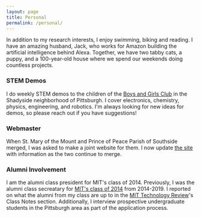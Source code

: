 ```yaml
---
layout: page
title: Personal
permalink: /personal/
---
```


In addition to my research interests, I enjoy swimming, biking and reading. I have an amazing husband, Jack, who works for Amazon building the artificial intelligence behind Alexa. Together, we have two tabby cats, a puppy, and a 100-year-old house where we spend our weekends doing countless projects.

### STEM Demos

I do weekly STEM demos to the children of the [Boys and Girls Club](https://www.bgca.org/) in the Shadyside neighborhood of Pittsburgh. I cover electronics, chemistry, physics, engineering, and robotics. I'm always looking for new ideas for demos, so please reach out if you have suggestions!

### Webmaster

When St. Mary of the Mount and Prince of Peace Parish of Southside merged, I was asked to make a joint website for them. I now update [the site](http://popsmm.org) with information as the two continue to merge.

### Alumni Involvement

I am the alumni class president for MIT's class of 2014. Previously, I was the alumni class secreatary for [MIT's class of 2014](http://2014.alumclass.mit.edu/) from 2014-2019. I reported on what the alumni from my class are up to in the [MIT Technology Review](https://www.technologyreview.com/)'s Class Notes section. Additionally, I interview prospective undergraduate students in the Pittsburgh area as part of the application process.  

